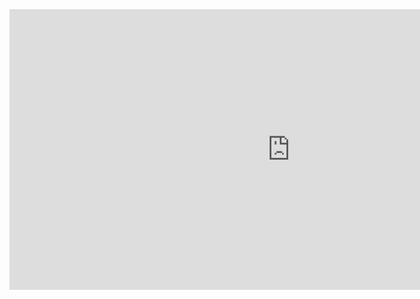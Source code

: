 <html lang="en">
<iframe width="1000" height="500" src="https://app.powerbi.com/reportEmbed?reportId=51ec4364-fa0a-4e26-bee6-8bd0aca07b9e&autoAuth=true&ctid=d4e104e3-ae7d-4371-a239-745aa8960cc9&config=eyJjbHVzdGVyVXJsIjoiaHR0cHM6Ly93YWJpLXVzLW5vcnRoLWNlbnRyYWwtcmVkaXJlY3QuYW5hbHlzaXMud2luZG93cy5uZXQvIn0%3D" frameborder="0" allowFullScreen="true"></iframe>
</html>
